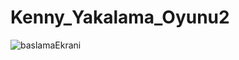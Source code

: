 # Kenny_Yakalama_Oyunu2
![baslamaEkrani](https://user-images.githubusercontent.com/63428250/128212547-ea007994-542c-4d41-979a-474659adfeb7.png)
